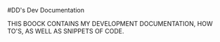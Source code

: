 #DD's Dev Documentation

THIS BOOCK CONTAINS MY DEVELOPMENT DOCUMENTATION, HOW TO'S, AS WELL AS SNIPPETS OF CODE.
